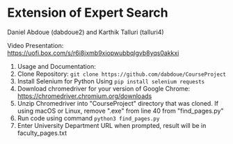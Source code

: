 # Extension of Expert Search

Daniel Abdoue (dabdoue2) and Karthik Talluri (talluri4)

Video Presentation: https://uofi.box.com/s/r6i8jxmb9xiopwubbqlgvb8yqs0akkxi

1. Usage and Documentation:
2. Clone Repository: `git clone https://github.com/dabdoue/CourseProject`
3. Install Selenium for Python Using `pip install selenium requests`
4. Download chromedriver for your version of Google Chrome: https://chromedriver.chromium.org/downloads
5. Unzip Chromedriver into "CourseProject" directory that was cloned. If using macOS or Linux, remove ".exe" from line 40 from "find_pages.py"
6. Run code using command `python3 find_pages.py`
7. Enter University Department URL when prompted, result will be in faculty_pages.txt
